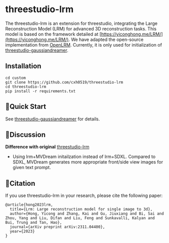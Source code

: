 # threestudio-lrm
The threestudio-lrm is an extension for threestudio, integrating the Large Reconstruction Model (LRM) for advanced 3D reconstruction tasks. This model is based on the framework detailed at [https://yiconghong.me/LRM/](https://yiconghong.me/LRM/). We have adapted the open-source implementation from [OpenLRM](https://github.com/3DTopia/OpenLRM). Currently, it is only used for initialization of [threestudio-gaussiandreamer](https://github.com/cxh0519/threestudio-gaussiandreamer.git).

## Installation
```
cd custom
git clone https://github.com/cxh0519/threestudio-lrm
cd threestudio-lrm
pip install -r requirements.txt
```

## 🚀Quick Start
See [threestudio-gaussiandreamer](https://github.com/cxh0519/threestudio-gaussiandreamer.git) for details.

## 📢Discussion
**Difference with original** [threestudio-lrm](https://github.com/Adamdad/threestudio-lrm)

* Using lrm+MVDream initailzation instead of lrm+SDXL. Compared to SDXL, MVDream generates more appropriate front/side view images for given text prompt.

## 📌Citation
If you use threestudio-lrm in your research, please cite the following paper:
```
@article{hong2023lrm,
  title={Lrm: Large reconstruction model for single image to 3d},
  author={Hong, Yicong and Zhang, Kai and Gu, Jiuxiang and Bi, Sai and Zhou, Yang and Liu, Difan and Liu, Feng and Sunkavalli, Kalyan and Bui, Trung and Tan, Hao},
  journal={arXiv preprint arXiv:2311.04400},
  year={2023}
}
```
